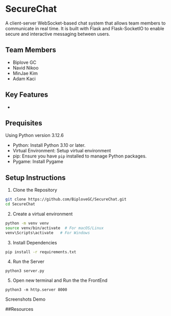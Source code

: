 # SecureChat
A client-server WebSocket-based chat system that allows team members to communicate in real time. It is built with Flask and Flask-SocketIO to enable secure and interactive messaging between users.

## Team Members
- Biplove GC
- Navid Nikoo
- MinJae Kim
- Adam Kaci

##  Key Features
- 

## Prequisites

Using Python version 3.12.6
- Python: Install Python 3.10 or later.
- Virtual Environment: Setup virtual environment
- pip: Ensure you have `pip` installed to manage Python packages.
- Pygame: Install Pygame

## Setup Instructions
1. Clone the Repository
```bash
git clone https://github.com/BiploveGC/SecureChat.git
cd SecureChat
```

2. Create a virtual environment

```bash
python -m venv venv
source venv/bin/activate  # For macOS/Linux
venv\Scripts\activate   # For Windows
```
3. Install Dependencies
```bash
pip install -r requirements.txt
```
4. Run the Server
```
python3 server.py
```
5. Open new terminal and Run the the FrontEnd
```
python3 -m http.server 8000
```
Screenshots
Demo














##Resources




